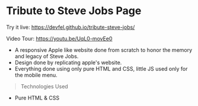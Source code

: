 # Tribute to Steve Jobs Page

Try it live: https://devfel.github.io/tribute-steve-jobs/

Video Tour: https://youtu.be/UqL0-movEe0

- A responsive Apple like website done from scratch to honor the memory and legacy of Steve Jobs.
- Design done by replicating apple's website.
- Everything done using only pure HTML and CSS, little JS used only for the mobile menu.

> Technologies Used

- Pure HTML & CSS
